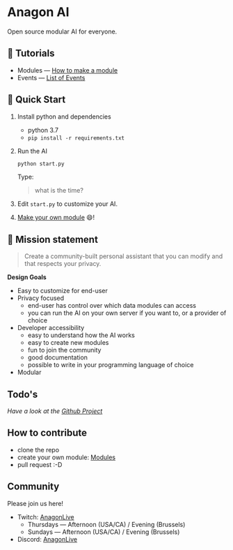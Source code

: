 # Anagon AI

Open source modular AI for everyone.

## :blue_book: Tutorials

- Modules &mdash; [How to make a module](docs/modules.md)
- Events &mdash; [List of Events](docs/events.md)

## :rocket: Quick Start

1. Install python and dependencies
    - python 3.7
    - `pip install -r requirements.txt` 

2. Run the AI
    
    ```bash
    python start.py
    ```

    Type:
    > what is the time?
3. Edit `start.py` to customize your AI.
4. [Make your own module](docs/modules.md) :smile:!

## :dart: Mission statement

> Create a community-built personal assistant that you can modify and that respects your privacy.

**Design Goals**

- Easy to customize for end-user
- Privacy focused
  - end-user has control over which data modules can access
  - you can run the AI on your own server if you want to, or a provider of choice
- Developer accessibility
    - easy to understand how the AI works
    - easy to create new modules
    - fun to join the community
    - good documentation
    - possible to write in your programming language of choice
- Modular


## Todo's

*Have a look at the [Github Project](https://github.com/boukeversteegh/anagon-ai/projects)*

## How to contribute

- clone the repo
- create your own module: [Modules](docs/modules.md)
- pull request :-D


## Community

Please join us here!

- Twitch: [AnagonLive](https://twitch.tv/anagonlive)
    - Thursdays &mdash; Afternoon (USA/CA) / Evening (Brussels)
    - Sundays &mdash; Afternoon (USA/CA) / Evening (Brussels)
- Discord: [AnagonLive](https://discord.gg/saYw4Bu)